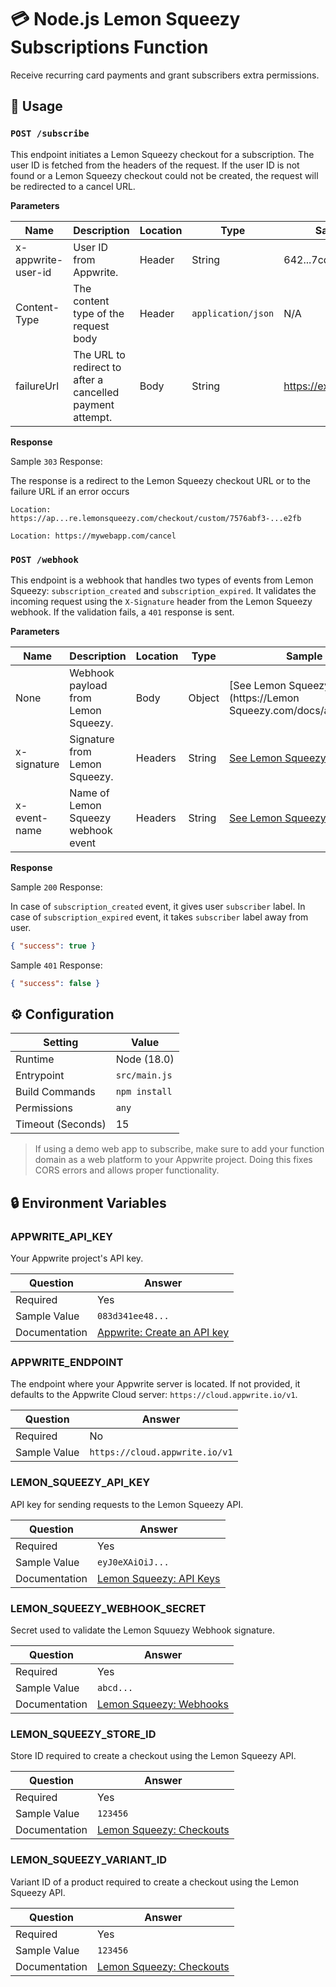 # 💳 Node.js Lemon Squeezy Subscriptions Function

Receive recurring card payments and grant subscribers extra permissions.

## 🧰 Usage

### `POST /subscribe`

This endpoint initiates a Lemon Squeezy checkout for a subscription. The user ID is fetched from the headers of the request. If the user ID is not found or a Lemon Squeezy checkout could not be created, the request will be redirected to a cancel URL.

**Parameters**

| Name               | Description                                               | Location | Type               | Sample Value                |
| ------------------ | --------------------------------------------------------- | -------- | ------------------ | --------------------------- |
| x-appwrite-user-id | User ID from Appwrite.                                    | Header   | String             | 642...7cd                   |
| Content-Type       | The content type of the request body                      | Header   | `application/json` | N/A                         |
| failureUrl         | The URL to redirect to after a cancelled payment attempt. | Body     | String             | https://example.com/failure |

**Response**

Sample `303` Response:

The response is a redirect to the Lemon Squeezy checkout URL or to the failure URL if an error occurs

```text
Location: https://ap...re.lemonsqueezy.com/checkout/custom/7576abf3-...e2fb
```

```text
Location: https://mywebapp.com/cancel
```

### `POST /webhook`

This endpoint is a webhook that handles two types of events from Lemon Squeezy: `subscription_created` and `subscription_expired`. It validates the incoming request using the `X-Signature` header from the Lemon Squeezy webhook. If the validation fails, a `401` response is sent.

**Parameters**

| Name         | Description                         | Location | Type   | Sample Value                                                                                                                    |
| ------------ | ----------------------------------- | -------- | ------ | ------------------------------------------------------------------------------------------------------------------------------- |
| None         | Webhook payload from Lemon Squeezy. | Body     | Object | [See Lemon Squeezy documentation](https://Lemon Squeezy.com/docs/api/events/object)                                             |
| x-signature  | Signature from Lemon Squeezy.       | Headers  | String | [See Lemon Squeezy docs](https://docs.lemonsqueezy.com/guides/developer-guide/webhooks#signing-and-validating-webhook-requests) |
| x-event-name | Name of Lemon Squeezy webhook event | Headers  | String | [See Lemon Squeezy docs](https://docs.lemonsqueezy.com/help/webhooks#event-types)                                               |

**Response**

Sample `200` Response:

In case of `subscription_created` event, it gives user `subscriber` label.
In case of `subscription_expired` event, it takes `subscriber` label away from user.

```json
{ "success": true }
```

Sample `401` Response:

```json
{ "success": false }
```

## ⚙️ Configuration

| Setting           | Value         |
| ----------------- | ------------- |
| Runtime           | Node (18.0)   |
| Entrypoint        | `src/main.js` |
| Build Commands    | `npm install` |
| Permissions       | `any`         |
| Timeout (Seconds) | 15            |

> If using a demo web app to subscribe, make sure to add your function domain as a web platform to your Appwrite project. Doing this fixes CORS errors and allows proper functionality.

## 🔒 Environment Variables

### APPWRITE_API_KEY

Your Appwrite project's API key.

| Question      | Answer                                                                                                                                                          |
| ------------- | --------------------------------------------------------------------------------------------------------------------------------------------------------------- |
| Required      | Yes                                                                                                                                                             |
| Sample Value  | `083d341ee48...`                                                                                                                                                |
| Documentation | [Appwrite: Create an API key](https://appwrite.io/docs/advanced/platform/api-keys#:~:text=To%20create%20a%20new%20API,scope%20to%20grant%20your%20application.) |

### APPWRITE_ENDPOINT

The endpoint where your Appwrite server is located. If not provided, it defaults to the Appwrite Cloud server: `https://cloud.appwrite.io/v1`.

| Question     | Answer                         |
| ------------ | ------------------------------ |
| Required     | No                             |
| Sample Value | `https://cloud.appwrite.io/v1` |

### LEMON_SQUEEZY_API_KEY

API key for sending requests to the Lemon Squeezy API.

| Question      | Answer                                                                      |
| ------------- | --------------------------------------------------------------------------- |
| Required      | Yes                                                                         |
| Sample Value  | `eyJ0eXAiOiJ...`                                                            |
| Documentation | [Lemon Squeezy: API Keys](https://docs.lemonsqueezy.com/api#authentication) |

### LEMON_SQUEEZY_WEBHOOK_SECRET

Secret used to validate the Lemon Squuezy Webhook signature.

| Question      | Answer                                                                                                      |
| ------------- | ----------------------------------------------------------------------------------------------------------- |
| Required      | Yes                                                                                                         |
| Sample Value  | `abcd...`                                                                                                   |
| Documentation | [Lemon Squeezy: Webhooks](https://docs.lemonsqueezy.com/guides/developer-guide/webhooks#from-the-dashboard) |

### LEMON_SQUEEZY_STORE_ID

Store ID required to create a checkout using the Lemon Squeezy API.

| Question      | Answer                                                                                                                           |
| ------------- | -------------------------------------------------------------------------------------------------------------------------------- |
| Required      | Yes                                                                                                                              |
| Sample Value  | `123456`                                                                                                                         |
| Documentation | [Lemon Squeezy: Checkouts](https://docs.lemonsqueezy.com/guides/developer-guide/taking-payments#creating-checkouts-with-the-api) |

### LEMON_SQUEEZY_VARIANT_ID

Variant ID of a product required to create a checkout using the Lemon Squeezy API.

| Question      | Answer                                                                                                                           |
| ------------- | -------------------------------------------------------------------------------------------------------------------------------- |
| Required      | Yes                                                                                                                              |
| Sample Value  | `123456`                                                                                                                         |
| Documentation | [Lemon Squeezy: Checkouts](https://docs.lemonsqueezy.com/guides/developer-guide/taking-payments#creating-checkouts-with-the-api) |
